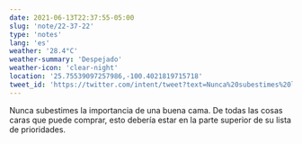 ```yaml
---
date: 2021-06-13T22:37:55-05:00
slug: 'note/22-37-22'
type: 'notes'
lang: 'es'
weather: '28.4°C'
weather-summary: 'Despejado'
weather-icon: 'clear-night'
location: '25.75539097257986,-100.4021819715718'
tweet_id: 'https://twitter.com/intent/tweet?text=Nunca%20subestimes%20la%20importancia%20de%20una%20buena%20cama.%20De%20todas%20las%20cosas%20caras%20que%20puede%20comprar,%20esto%20deber%C3%ADa%20estar%20en%20la%20parte%20superior%20de%20su%20lista%20de%20prioridades.'
---
```

Nunca subestimes la importancia de una buena cama. De todas las cosas caras que puede comprar, esto debería estar en la parte superior de su lista de prioridades.